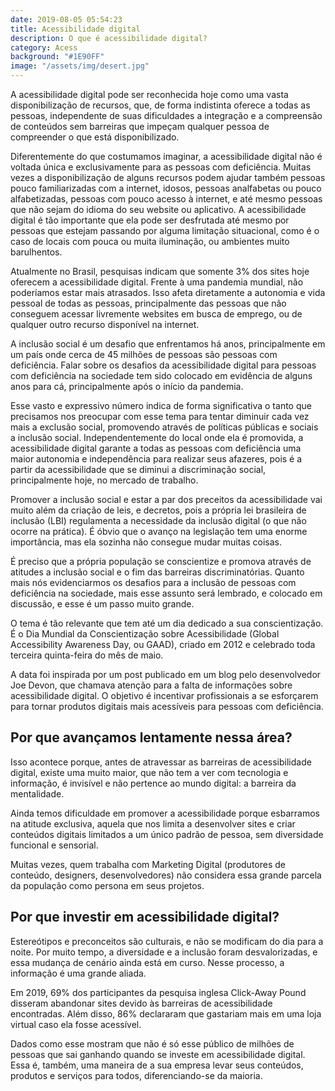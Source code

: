 ```yaml
---
date: 2019-08-05 05:54:23
title: Acessibilidade digital
description: O que é acessibilidade digital?
category: Acess
background: "#1E90FF"
image: "/assets/img/desert.jpg"
---
```


A acessibilidade digital pode ser reconhecida hoje como uma vasta disponibilização de recursos, que, de forma indistinta oferece a todas as pessoas, independente de suas dificuldades a integração e a compreensão de conteúdos sem barreiras que impeçam qualquer pessoa de compreender o que está disponibilizado.

Diferentemente do que costumamos imaginar, a acessibilidade digital não é voltada única e exclusivamente para as pessoas com deficiência. Muitas vezes a disponibilização de alguns recursos podem ajudar também pessoas pouco familiarizadas com a internet, idosos, pessoas analfabetas ou pouco alfabetizadas, pessoas com pouco acesso à internet, e até mesmo pessoas que não sejam do idioma do seu website ou aplicativo. A acessibilidade digital é tão importante que ela pode ser desfrutada até mesmo por pessoas que estejam passando por alguma limitação situacional, como é o caso de locais com pouca ou muita iluminação, ou ambientes muito barulhentos.

Atualmente no Brasil, pesquisas indicam que somente 3% dos sites hoje oferecem a acessibilidade digital. Frente à uma pandemia mundial, não poderíamos estar mais atrasados. Isso afeta diretamente a autonomia e vida pessoal de todas as pessoas, principalmente das pessoas que não conseguem acessar livremente websites em busca de emprego, ou de qualquer outro recurso disponível na internet. 

A inclusão social é um desafio que enfrentamos há anos, principalmente em um país onde cerca de 45 milhões de pessoas são pessoas com deficiência. Falar sobre os desafios da acessibilidade digital para pessoas com deficiência na sociedade tem sido colocado em evidência  de alguns anos para cá, principalmente após o início da pandemia. 

Esse vasto e expressivo número indica de forma significativa o tanto que precisamos nos preocupar com esse tema para tentar diminuir cada vez mais a exclusão social, promovendo através de políticas públicas e sociais a inclusão social. Independentemente do local onde ela é promovida, a acessibilidade digital garante a todas as pessoas com deficiência uma maior autonomia e independência para realizar seus afazeres, pois é a partir da acessibilidade que se diminui a discriminação social, principalmente hoje, no mercado de trabalho.

Promover a inclusão social e estar a par dos preceitos da acessibilidade vai muito além da criação de leis, e decretos, pois a própria lei brasileira de inclusão (LBI) regulamenta a necessidade da inclusão digital (o que não ocorre na prática). É óbvio que o avanço na legislação tem uma enorme importância, mas ela sozinha não consegue mudar muitas coisas. 

É preciso que a própria população se conscientize e promova através de atitudes a inclusão social e o fim das barreiras discriminatórias. Quanto mais nós evidenciarmos os desafios para a inclusão de pessoas com deficiência na sociedade, mais esse assunto será lembrado, e colocado em discussão, e esse é um passo muito grande.

O tema é tão relevante que tem até um dia dedicado a sua conscientização. É o Dia Mundial da Conscientização sobre Acessibilidade (Global Accessibility Awareness Day, ou GAAD), criado em 2012 e celebrado toda terceira quinta-feira do mês de maio. 

A data foi inspirada por um post publicado em um blog pelo desenvolvedor Joe Devon, que chamava atenção para a falta de informações sobre acessibilidade digital. O objetivo é incentivar profissionais a se esforçarem para tornar produtos digitais mais acessíveis para pessoas com deficiência.


## Por que avançamos lentamente nessa área?

Isso acontece porque, antes de atravessar as barreiras de acessibilidade digital, existe uma muito maior, que não tem a ver com tecnologia e informação, é invisível e não pertence ao mundo digital: a barreira da mentalidade.

Ainda temos dificuldade em promover a acessibilidade porque esbarramos na atitude exclusiva, aquela que nos limita a desenvolver sites e criar conteúdos digitais limitados a um único padrão de pessoa, sem diversidade funcional e sensorial. 

Muitas vezes, quem trabalha com Marketing Digital (produtores de conteúdo, designers, desenvolvedores) não considera essa grande parcela da população como persona em seus projetos.

## Por que investir em acessibilidade digital?
Estereótipos e preconceitos são culturais, e não se modificam do dia para a noite. Por muito tempo, a diversidade e a inclusão foram desvalorizadas, e essa mudança de cenário ainda está em curso. Nesse processo, a informação é uma grande aliada.

Em 2019, 69% dos participantes da pesquisa inglesa Click-Away Pound disseram abandonar sites devido às barreiras de acessibilidade encontradas. Além disso, 86% declararam que gastariam mais em uma loja virtual caso ela fosse acessível.

Dados como esse mostram que não é só esse público de milhões de pessoas que sai ganhando quando se investe em acessibilidade digital. Essa é, também, uma maneira de a sua empresa levar seus conteúdos, produtos e serviços para todos, diferenciando-se da maioria. 